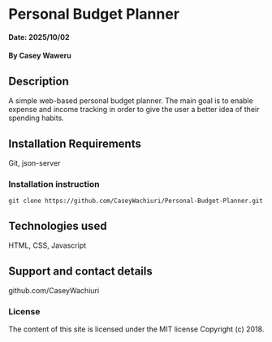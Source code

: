# Personal Budget Planner

#### Date: 2025/10/02

#### By Casey Waweru

## Description
A simple web-based personal budget planner. The main goal is to enable expense and income tracking in order to give the user a better idea of their spending habits.

## Installation Requirements
Git,
json-server

### Installation instruction
```
git clone https://github.com/CaseyWachiuri/Personal-Budget-Planner.git

```
## Technologies used
HTML,
CSS,
Javascript

## Support and contact details
github.com/CaseyWachiuri

### License
The content of this site is licensed under the MIT license
Copyright (c) 2018.
